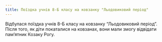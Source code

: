 ```yaml
---
title: Поїздка учнів 8-Б класу на ковзанку "Льодовиковий період"
---
```


Відбулася поїздка учнів 8-Б класу на ковзанку “Льодовиковий період”. Після того, як діти покаталися на ковзанах, вони мали змогу відвідати пам’ятник Козаку Рогу.

<slideshow id="72157646846668043"></slideshow>
